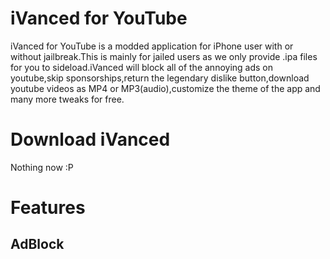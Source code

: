 # iVanced for YouTube
iVanced for YouTube is a modded application for iPhone user with or without jailbreak.This is mainly for jailed users as we only provide .ipa files for you to sideload.iVanced will block all of the annoying ads on youtube,skip sponsorships,return the legendary dislike button,download youtube videos as MP4 or MP3(audio),customize the theme of the app and many more tweaks for free.

# Download iVanced
Nothing now :P

# Features
## AdBlock
